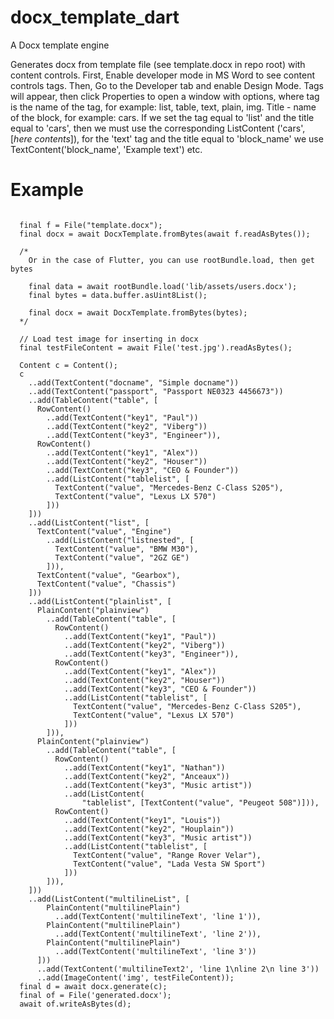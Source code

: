 # docx_template_dart
A Docx template engine

Generates docx from template file (see template.docx in repo root) with content controls.
First, Enable developer mode in MS Word to see content controls tags. 
Then, Go to the Developer tab and enable Design Mode. Tags will appear, then click Properties to open a window with options, where tag is the name of the tag, for example: list, table, text, plain, img. Title - name of the block, for example: cars. If we set the tag equal to 'list' and the title equal to 'cars', then we must use the corresponding ListContent ('cars', [*here contents*]), for the 'text' tag and the title equal to 'block_name' we use TextContent('block_name', 'Example text') etc.

# Example

```
  
  final f = File("template.docx");
  final docx = await DocxTemplate.fromBytes(await f.readAsBytes());

  /* 
    Or in the case of Flutter, you can use rootBundle.load, then get bytes
    
    final data = await rootBundle.load('lib/assets/users.docx');
    final bytes = data.buffer.asUint8List();

    final docx = await DocxTemplate.fromBytes(bytes);
  */

  // Load test image for inserting in docx
  final testFileContent = await File('test.jpg').readAsBytes();

  Content c = Content();
  c
    ..add(TextContent("docname", "Simple docname"))
    ..add(TextContent("passport", "Passport NE0323 4456673"))
    ..add(TableContent("table", [
      RowContent()
        ..add(TextContent("key1", "Paul"))
        ..add(TextContent("key2", "Viberg"))
        ..add(TextContent("key3", "Engineer")),
      RowContent()
        ..add(TextContent("key1", "Alex"))
        ..add(TextContent("key2", "Houser"))
        ..add(TextContent("key3", "CEO & Founder"))
        ..add(ListContent("tablelist", [
          TextContent("value", "Mercedes-Benz C-Class S205"),
          TextContent("value", "Lexus LX 570")
        ]))
    ]))
    ..add(ListContent("list", [
      TextContent("value", "Engine")
        ..add(ListContent("listnested", [
          TextContent("value", "BMW M30"),
          TextContent("value", "2GZ GE")
        ])),
      TextContent("value", "Gearbox"),
      TextContent("value", "Chassis")
    ]))
    ..add(ListContent("plainlist", [
      PlainContent("plainview")
        ..add(TableContent("table", [
          RowContent()
            ..add(TextContent("key1", "Paul"))
            ..add(TextContent("key2", "Viberg"))
            ..add(TextContent("key3", "Engineer")),
          RowContent()
            ..add(TextContent("key1", "Alex"))
            ..add(TextContent("key2", "Houser"))
            ..add(TextContent("key3", "CEO & Founder"))
            ..add(ListContent("tablelist", [
              TextContent("value", "Mercedes-Benz C-Class S205"),
              TextContent("value", "Lexus LX 570")
            ]))
        ])),
      PlainContent("plainview")
        ..add(TableContent("table", [
          RowContent()
            ..add(TextContent("key1", "Nathan"))
            ..add(TextContent("key2", "Anceaux"))
            ..add(TextContent("key3", "Music artist"))
            ..add(ListContent(
                "tablelist", [TextContent("value", "Peugeot 508")])),
          RowContent()
            ..add(TextContent("key1", "Louis"))
            ..add(TextContent("key2", "Houplain"))
            ..add(TextContent("key3", "Music artist"))
            ..add(ListContent("tablelist", [
              TextContent("value", "Range Rover Velar"),
              TextContent("value", "Lada Vesta SW Sport")
            ]))
        ])),
    ]))
    ..add(ListContent("multilineList", [
        PlainContent("multilinePlain")
          ..add(TextContent('multilineText', 'line 1')),
        PlainContent("multilinePlain")
          ..add(TextContent('multilineText', 'line 2')),
        PlainContent("multilinePlain")
          ..add(TextContent('multilineText', 'line 3'))
      ]))
      ..add(TextContent('multilineText2', 'line 1\nline 2\n line 3'))
      ..add(ImageContent('img', testFileContent));
  final d = await docx.generate(c);
  final of = File('generated.docx');
  await of.writeAsBytes(d);
```